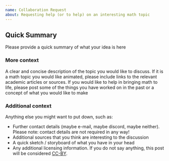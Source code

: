 ```yaml
---
name: Collaboration Request
about: Requesting help (or to help) on an interesting math topic
---
```


<!--
Please fill in the information below to the best of your abilities!

If you would like to contact us, we are also available on Discord at https://discord.gg/dsp3zgB4qQ
-->

## Quick Summary

Please provide a quick summary of what your idea is here

### More context

A clear and concise description of the topic you would like to discuss.
If it is a math topic you would like animated, please include links to the relevant academic articles or sources.
If you would like to help in bringing math to life, please post some of the things you have worked on in the past or a concept of what you would like to make

### Additional context

Anything else you might want to put down, such as:

* Further contact details (maybe e-mail, maybe discord, maybe neither). Please note: contact details are not required in any way!
* Additional sources that you think are interesting to the discussion
* A quick sketch / storyboard of what you have in your head
* Any additional licensing information. If you do not say anything, this post will be considered [CC-BY](https://creativecommons.org/licenses/by/2.0/).
